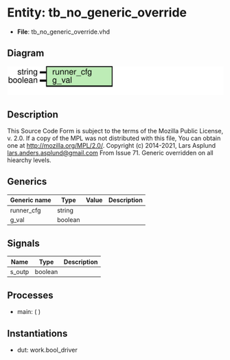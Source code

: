 # Entity: tb_no_generic_override

- **File**: tb_no_generic_override.vhd
## Diagram

![Diagram](tb_no_generic_override.svg "Diagram")
## Description

This Source Code Form is subject to the terms of the Mozilla Public
License, v. 2.0. If a copy of the MPL was not distributed with this file,
You can obtain one at http://mozilla.org/MPL/2.0/.
Copyright (c) 2014-2021, Lars Asplund lars.anders.asplund@gmail.com
From Issue 71. Generic overridden on all hiearchy levels.
## Generics

| Generic name | Type    | Value | Description |
| ------------ | ------- | ----- | ----------- |
| runner_cfg   | string  |       |             |
| g_val        | boolean |       |             |
## Signals

| Name   | Type    | Description |
| ------ | ------- | ----------- |
| s_outp | boolean |             |
## Processes
- main: (  )
## Instantiations

- dut: work.bool_driver
